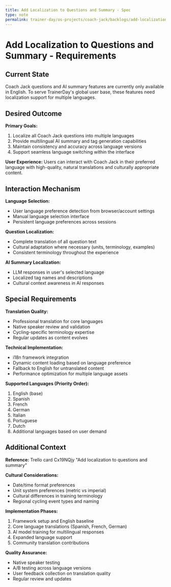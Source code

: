 ```yaml
---
title: Add Localization to Questions and Summary - Spec
type: note
permalink: trainer-day/os-projects/coach-jack/backlogs/add-localization-to-questions-and-summary-spec
---
```


# Add Localization to Questions and Summary - Requirements

## Current State

Coach Jack questions and AI summary features are currently only available in English. To serve TrainerDay's global user base, these features need localization support for multiple languages.

## Desired Outcome  

**Primary Goals:**
1. Localize all Coach Jack questions into multiple languages
2. Provide multilingual AI summary and tag generation capabilities
3. Maintain consistency and accuracy across language versions
4. Support seamless language switching within the interface

**User Experience:** Users can interact with Coach Jack in their preferred language with high-quality, natural translations and culturally appropriate content.

## Interaction Mechanism

**Language Selection:**
- User language preference detection from browser/account settings
- Manual language selection interface
- Persistent language preferences across sessions

**Question Localization:**
- Complete translation of all question text
- Cultural adaptation where necessary (units, terminology, examples)
- Consistent terminology throughout the experience

**AI Summary Localization:**
- LLM responses in user's selected language
- Localized tag names and descriptions
- Cultural context awareness in AI responses

## Special Requirements

**Translation Quality:**
- Professional translation for core languages
- Native speaker review and validation
- Cycling-specific terminology expertise
- Regular updates as content evolves

**Technical Implementation:**
- i18n framework integration
- Dynamic content loading based on language preference
- Fallback to English for untranslated content
- Performance optimization for multiple language assets

**Supported Languages (Priority Order):**
1. English (base)
2. Spanish
3. French
4. German
5. Italian
6. Portuguese
7. Dutch
8. Additional languages based on user demand

## Additional Context

**Reference:** Trello card Cx19NQjy "Add localization to questions and summary"

**Cultural Considerations:**
- Date/time format preferences
- Unit system preferences (metric vs imperial)
- Cultural differences in training terminology
- Regional cycling event types and naming

**Implementation Phases:**
1. Framework setup and English baseline
2. Core language translations (Spanish, French, German)
3. AI model training for multilingual responses
4. Expanded language support
5. Community translation contributions

**Quality Assurance:**
- Native speaker testing
- A/B testing across language versions
- User feedback collection on translation quality
- Regular review and updates